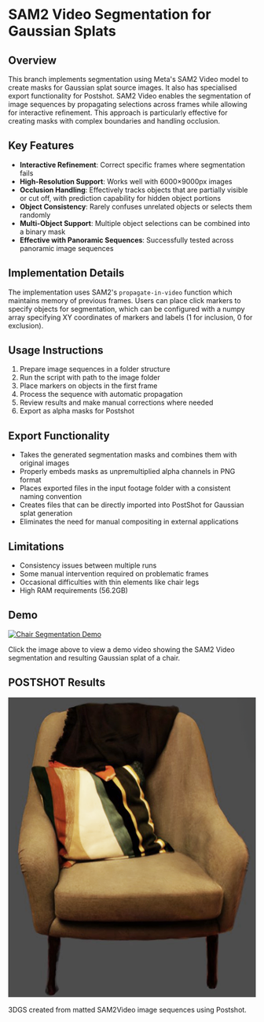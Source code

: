 # SAM2 Video Segmentation for Gaussian Splats

## Overview
This branch implements segmentation using Meta's SAM2 Video model to create masks for Gaussian splat source images. It also has specialised export functionality for Postshot. SAM2 Video enables the segmentation of image sequences by propagating selections across frames while allowing for interactive refinement. This approach is particularly effective for creating masks with complex boundaries and handling occlusion.

## Key Features
- **Interactive Refinement**: Correct specific frames where segmentation fails
- **High-Resolution Support**: Works well with 6000×9000px images
- **Occlusion Handling**: Effectively tracks objects that are partially visible or cut off, with prediction capability for hidden object portions
- **Object Consistency**: Rarely confuses unrelated objects or selects them randomly
- **Multi-Object Support**: Multiple object selections can be combined into a binary mask
- **Effective with Panoramic Sequences**: Successfully tested across panoramic image sequences

## Implementation Details
The implementation uses SAM2's `propagate-in-video` function which maintains memory of previous frames. Users can place click markers to specify objects for segmentation, which can be configured with a numpy array specifying XY coordinates of markers and labels (1 for inclusion, 0 for exclusion).

## Usage Instructions
1. Prepare image sequences in a folder structure
2. Run the script with path to the image folder
3. Place markers on objects in the first frame
4. Process the sequence with automatic propagation
5. Review results and make manual corrections where needed
6. Export as alpha masks for Postshot

## Export Functionality
- Takes the generated segmentation masks and combines them with original images
- Properly embeds masks as unpremultiplied alpha channels in PNG format
- Places exported files in the input footage folder with a consistent naming convention
- Creates files that can be directly imported into PostShot for Gaussian splat generation
- Eliminates the need for manual compositing in external applications
  
## Limitations
- Consistency issues between multiple runs
- Some manual intervention required on problematic frames
- Occasional difficulties with thin elements like chair legs
- High RAM requirements (56.2GB)

## Demo
[![Chair Segmentation Demo](https://storage.googleapis.com/anmstorage/Master_class/Thumbnail_chair.PNG)](https://storage.googleapis.com/anmstorage/Master_class/chair_demo_video.mp4)

Click the image above to view a demo video showing the SAM2 Video segmentation and resulting Gaussian splat of a chair.

## POSTSHOT Results 
![3D Gaussian Splatting Chair Rendering](PostShot_3DGS_results/chair_3DGS.png)

3DGS created from matted SAM2Video image sequences using Postshot.
